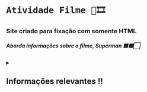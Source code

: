 # **`Atividade Filme 🎥🎞️`**

### Site criado para fixação com somente HTML
##### Aborda informações sobre o filme, Superman 🟦🟥⬜

<details closed> 
  <summary><h2>Informações relevantes ‼️</h2></summary>

---
## O site exibe: <br>
#### Ano de produção 🕛<br>
#### Diretor 🧔<br>
#### Duração ⏰<br>
#### Classificação 🔞<br>
#### Gênero 😱<br>
#### País de origem 🗺️<br>
#### Sinopse 📖<br>
---

</details>
